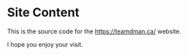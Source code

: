 # Site Content

This is the source code for the https://teamdman.ca/ website.

I hope you enjoy your visit.
